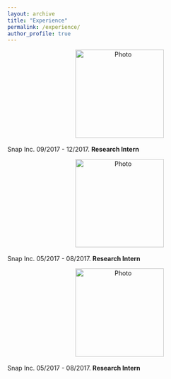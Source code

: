```yaml
---
layout: archive
title: "Experience"
permalink: /experience/
author_profile: true
---
```


<p align="center">
  <img src="https://hyxu2006.github.io/files/snap_img.png?raw=true" alt="Photo" style="height: 200px;"/> 
</p>

Snap Inc. 09/2017 - 12/2017. **Research Intern**

<p align="center">
  <img src="https://hyxu2006.github.io/files/snap_img.png?raw=true" alt="Photo" style="height: 200px;"/> 
</p>

Snap Inc. 05/2017 - 08/2017. **Research Intern**

<p align="center">
  <img src="https://hyxu2006.github.io/files/parc_img.jpg?raw=true" alt="Photo" style="height: 200px;"/> 
</p>

Snap Inc. 05/2017 - 08/2017. **Research Intern**